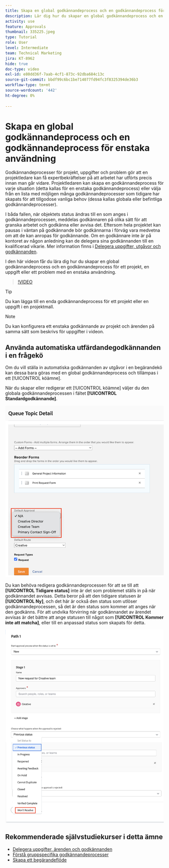 ```yaml
---
title: Skapa en global godkännandeprocess och en godkännandeprocess för enstaka användning
description: Lär dig hur du skapar en global godkännandeprocess och en godkännandeprocess för ett projekt, en uppgift eller ett ärende.
activity: use
feature: Approvals
thumbnail: 335225.jpeg
type: Tutorial
role: User
level: Intermediate
team: Technical Marketing
jira: KT-8962
hide: true
doc-type: video
exl-id: e80dd36f-7aab-4cf1-873c-92dba684c13c
source-git-commit: bbdf99c6bc1be714077fd94fc3f8325394de36b3
workflow-type: tm+mt
source-wordcount: '442'
ht-degree: 0%

---
```


# Skapa en global godkännandeprocess och en godkännandeprocess för enstaka användning

Godkännandeprocesser för projekt, uppgifter och problem gör att en projektledare kan få expertbekräftelser på att arbetet har utförts precis innan man går vidare. Projektledaren kan skapa en godkännandeprocess för varje situation (detta kallas för en enstaka godkännandeprocess) eller välja från en lista med möjligen många godkännandeprocesser som tidigare har skapats för att tillgodose vanliga behov (dessa kallas globala eller befintliga godkännandeprocesser).

I båda fallen, när objektets status ändras till en som anges i godkännandeprocessen, meddelas godkännaren på olika sätt för att granska arbetet och godkänna eller avvisa det. Eftersom hela projektet kan pausas i väntan på godkännande bör godkännarna i förväg vara medvetna om att de kan anropas för godkännande. Om en godkännare inte är på kontoret av någon anledning kan de delegera sina godkännanden till en kvalificerad vikarie. Mer information finns i [Delegera uppgifter, utgåvor och godkännanden](/help/manage-work/approval-processes-and-milestone-paths/delegate-approvals.md).

I den här videon får du lära dig hur du skapar en global godkännandeprocess och en godkännandeprocess för ett projekt, en uppgift eller ett problem med en enstaka användning.

>[!VIDEO](https://video.tv.adobe.com/v/3434691/?quality=12&learn=on&enablevpops=1&captions=swe)

>[!TIP]
>
>Du kan lägga till en enda godkännandeprocess för ett projekt eller en uppgift i en projektmall.

>[!NOTE]
>
>Du kan konfigurera ett enstaka godkännande av projekt och ärenden på samma sätt som beskrivs för uppgifter i videon.

## Använda automatiska utfärdandegodkännanden i en frågekö

Om du vill ställa in automatiska godkännanden av utgåvor i en begärandekö kan dessa bara göras med en global godkännandeprocess och tillämpas i ett [!UICONTROL köämne].

När du skapar eller redigerar ett [!UICONTROL köämne] väljer du den globala godkännandeprocessen i fältet **[!UICONTROL Standardgodkännande]**.

![Bild som visar hur du väljer en standardgodkännandeprocess i ett köämne](assets/automatic-issue-approval-1.png)

Du kan behöva redigera godkännandeprocessen för att se till att **[!UICONTROL Tidigare status]** inte är det som problemet ställs in på när godkännandet avvisas. Detta beror på att den tidigare statusen är **[!UICONTROL Ny]**, och det här är också den status som utlöser godkännandeprocessen, så det är den status som kommer att anges när den godkänns. För att undvika förvirring när godkännandet av ärendet avvisas är det bättre att ange statusen till något som **[!UICONTROL Kommer inte att matcha]**, eller till en anpassad status som skapats för detta.

![Bild som visar hur statusen ändras när problemet avvisas](assets/automatic-issue-approval-2.png)


## Rekommenderade självstudiekurser i detta ämne

* [Delegera uppgifter, ärenden och godkännanden](/help/manage-work/approval-processes-and-milestone-paths/delegate-approvals.md)
* [Förstå gruppspecifika godkännandeprocesser](/help/administration-and-setup/approval-processes-and-milestone-paths/group-specific-approval-processes.md)
* [Skapa ett begärandeflöde](/help/manage-work/request-queues/create-a-request-flow.md)

